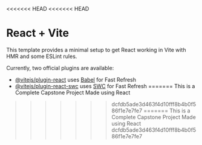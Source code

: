 <<<<<<< HEAD
<<<<<<< HEAD
# React + Vite

This template provides a minimal setup to get React working in Vite with HMR and some ESLint rules.

Currently, two official plugins are available:

- [@vitejs/plugin-react](https://github.com/vitejs/vite-plugin-react/blob/main/packages/plugin-react/README.md) uses [Babel](https://babeljs.io/) for Fast Refresh
- [@vitejs/plugin-react-swc](https://github.com/vitejs/vite-plugin-react-swc) uses [SWC](https://swc.rs/) for Fast Refresh
=======
This is a Complete Capstone Project Made using React 
>>>>>>> dcfdb5ade3d463f4d10fff8b4b0f586f1e7e7fe7
=======
This is a Complete Capstone Project Made using React 
>>>>>>> dcfdb5ade3d463f4d10fff8b4b0f586f1e7e7fe7
